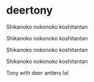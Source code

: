 # deertony

Shikanoko nokonoko koshitantan

Shikanoko nokonoko koshitantan

Shikanoko nokonoko koshitantan

Shikanoko nokonoko koshitantan

Tony with deer antlers lol